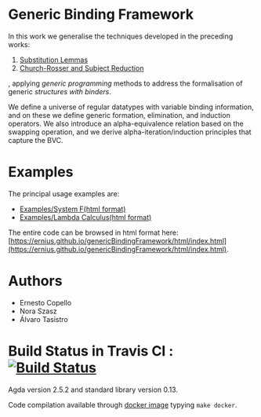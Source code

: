 # Generic Binding Framework

In this work we generalise the techniques developed in the preceding works:

1. [Substitution Lemmas](https://github.com/ernius/formalmetatheory-nominal)
2. [Church-Rosser and Subject Reduction](https://github.com/ernius/formalmetatheory-nominal-Church-Rosser)

, applying *generic programming* methods to address the formalisation of generic *structures with binders*.

We define a universe of regular datatypes with variable binding information, and on  these we define generic formation, elimination, and induction operators. We also introduce an alpha-equivalence relation based on the swapping operation, and we derive alpha-iteration/induction principles that capture the BVC.

# Examples

The principal usage examples are:
* [Examples/System F](https://github.com/ernius/genericBindingFramework/blob/master/Examples/SystemF.lagda)[(html format)](https://ernius.github.io/genericBindingFramework/html/Examples.SystemF.html)
* [Examples/Lambda Calculus](https://github.com/ernius/genericBindingFramework/blob/master/Examples/SystemF.lagda)[(html format)](https://ernius.github.io/genericBindingFramework/html/Examples.LambdaCalculus.html)

The entire code can be browsed in html format here: [https://ernius.github.io/genericBindingFramework/html/index.html](https://ernius.github.io/genericBindingFramework/html/index.html).

# Authors

* Ernesto Copello 
* Nora Szasz
* Álvaro Tasistro 

# Build Status in Travis CI : [![Build Status](https://travis-ci.org/ernius/genericBindingFramework.svg?branch=master)](https://travis-ci.org/ernius/genericBindingFramework)

Agda version 2.5.2 and standard library version 0.13.

Code compilation available through [docker image](https://hub.docker.com/r/ecopello/agda/) typying `make docker`.



